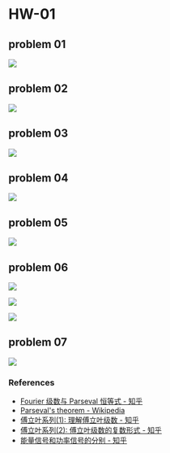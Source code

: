 # HW-01

## problem 01

![](HW-01-01.drawio.svg)

## problem 02

![](HW-01-02.drawio.svg)

## problem 03

![](HW-01-03.drawio.svg)

## problem 04

![](HW-01-04.drawio.svg)

## problem 05

![](HW-01-05.drawio.svg)

## problem 06

![](HW-01-06.drawio.svg)

[](code/ques_01_06.m ":include :type=code matlab")

![](figure/ques_01_06_Amplitude.png)

![](figure/ques_01_06_Phase.png)

## problem 07

![](HW-01-07.drawio.svg)

[](code/ques_01_07.m ":include :type=code matlab")

### References

- [Fourier 级数与 Parseval 恒等式 - 知乎](https://zhuanlan.zhihu.com/p/118249951)
- [Parseval's theorem - Wikipedia](https://en.wikipedia.org/wiki/Parseval%27s_theorem)
- [傅立叶系列(1): 理解傅立叶级数 - 知乎](https://zhuanlan.zhihu.com/p/350616936)
- [傅立叶系列(2): 傅立叶级数的复数形式 - 知乎](https://zhuanlan.zhihu.com/p/401147318)
- [能量信号和功率信号的分别 - 知乎](https://zhuanlan.zhihu.com/p/35363670)
